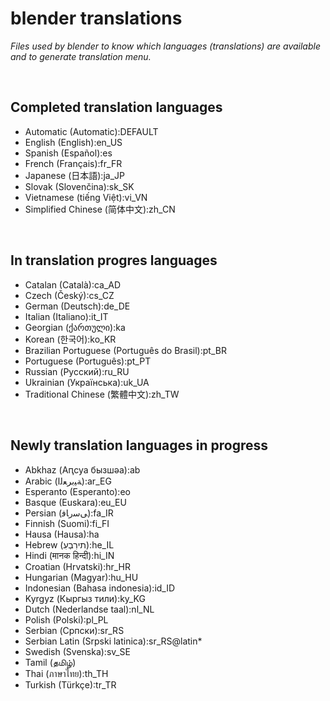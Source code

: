 # blender translations
*Files used by blender to know which languages (translations) are available and to generate translation menu.*

<br>

Completed translation languages
-------------------------------
* Automatic (Automatic):DEFAULT
* English (English):en_US
* Spanish (Español):es
* French (Français):fr_FR
* Japanese (日本語):ja_JP
* Slovak (Slovenčina):sk_SK
* Vietnamese (tiếng Việt):vi_VN
* Simplified Chinese (简体中文):zh_CN
  
<br>

In translation progres languages
--------------------------------
* Catalan (Català):ca_AD
* Czech (Český):cs_CZ
* German (Deutsch):de_DE
* Italian (Italiano):it_IT
* Georgian (ქართული):ka
* Korean (한국어):ko_KR
* Brazilian Portuguese (Português do Brasil):pt_BR
* Portuguese (Português):pt_PT
* Russian (Русский):ru_RU
* Ukrainian (Українська):uk_UA
* Traditional Chinese (繁體中文):zh_TW

<br>

Newly translation languages in progress
----------------------------------------
* Abkhaz (Аԥсуа бызшәа):ab
* Arabic (ﺔﻴﺑﺮﻌﻟﺍ):ar_EG
* Esperanto (Esperanto):eo
* Basque (Euskara):eu_EU
* Persian (ﯽﺳﺭﺎﻓ):fa_IR
* Finnish (Suomi):fi_FI
* Hausa (Hausa):ha
* Hebrew (תירִבְעִ):he_IL
* Hindi (मानक हिन्दी):hi_IN
* Croatian (Hrvatski):hr_HR
* Hungarian (Magyar):hu_HU
* Indonesian (Bahasa indonesia):id_ID
* Kyrgyz (Кыргыз тили):ky_KG
* Dutch (Nederlandse taal):nl_NL
* Polish (Polski):pl_PL
* Serbian (Српски):sr_RS
* Serbian Latin (Srpski latinica):sr_RS@latin*
* Swedish (Svenska):sv_SE
* Tamil (தமிழ்)
* Thai (ภาษาไทย):th_TH
* Turkish (Türkçe):tr_TR
